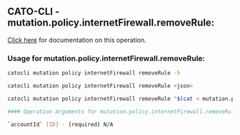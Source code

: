
## CATO-CLI - mutation.policy.internetFirewall.removeRule:
[Click here](https://api.catonetworks.com/documentation/#mutation-mutation.policy.internetFirewall.removeRule) for documentation on this operation.

### Usage for mutation.policy.internetFirewall.removeRule:

```bash
catocli mutation policy internetFirewall removeRule -h

catocli mutation policy internetFirewall removeRule <json>

catocli mutation policy internetFirewall removeRule "$(cat < mutation.policy.internetFirewall.removeRule.json)"

#### Operation Arguments for mutation.policy.internetFirewall.removeRule ####

`accountId` [ID] - (required) N/A    
